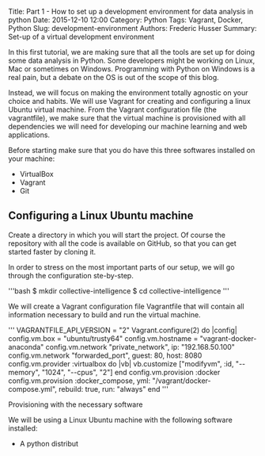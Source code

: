 Title: Part 1 - How to set up a development environment for data analysis in python
Date: 2015-12-10 12:00
Category: Python
Tags: Vagrant, Docker, Python
Slug: development-environment
Authors: Frederic Husser
Summary: Set-up of a virtual development environment

In this first tutorial, we are making sure that all the tools are set up for doing some data analysis in Python. Some developers might be working on Linux, Mac or sometimes on Windows. Programming with Python on Windows is a real pain, but a debate on the OS is out of the scope of this blog.

Instead, we will focus on making the environment totally agnostic on your choice and habits. We will use Vagrant for creating and configuring a linux Ubuntu virtual machine. From the Vagrant configuration file (the vagrantfile), we make sure that the virtual machine is provisioned with all dependencies we will need for developing our machine learning and web applications.

Before starting make sure that you do have this three softwares installed on your machine:
-   VirtualBox
-   Vagrant
-   Git

Configuring a Linux Ubuntu machine
----------------------------------
Create a directory in which you will start the project. Of course the repository with all the code is available on GitHub, so that you can get started faster by cloning it.

In order to stress on the most important parts of our setup, we will go through the configuration ste-by-step.

'''bash
$ mkdir collective-intelligence
$ cd collective-intelligence
'''

We will create a Vagrant configuration file Vagrantfile that will contain all information necessary to build and run the virtual machine.

'''
VAGRANTFILE\_API\_VERSION = "2"
Vagrant.configure(2) do |config|
    config.vm.box = "ubuntu/trusty64"
    config.vm.hostname = "vagrant-docker-anaconda"
    config.vm.network "private\_network", ip: "192.168.50.100"
    config.vm.network "forwarded\_port", guest: 80, host: 8080
    config.vm.provider :virtualbox do |vb|
        vb.customize \["modifyvm", :id, "--memory", "1024", "--cpus", "2"\]
    end
    config.vm.provision :docker
    config.vm.provision :docker\_compose, yml: "/vagrant/docker-compose.yml", rebuild: true, run: "always"
    end
'''

Provisioning with the necessary software

We will be using a Linux Ubuntu machine with the following software installed:

-   A python distribut
